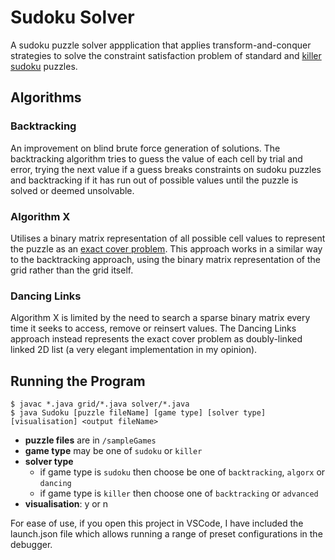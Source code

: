 # Sudoku Solver
A sudoku puzzle solver appplication that applies transform-and-conquer strategies to solve the constraint satisfaction problem of standard and [killer sudoku](https://en.wikipedia.org/wiki/Killer_sudoku) puzzles. 

## Algorithms

### Backtracking
An improvement on blind brute force generation of solutions. The backtracking algorithm tries to guess the value of each cell by trial and error, trying the next value if a guess breaks constraints on sudoku puzzles and backtracking if it has run out of possible values until the puzzle is solved or deemed unsolvable.

### Algorithm X
Utilises a binary matrix representation of all possible cell values to represent the puzzle as an [exact cover problem](https://en.wikipedia.org/wiki/Exact_cover). This approach works in a similar way to the backtracking approach, using the binary matrix representation of the grid rather than the grid itself.

### Dancing Links
Algorithm X is limited by the need to search a sparse binary matrix every time it seeks to access, remove or reinsert values. The Dancing Links approach instead represents the exact cover problem as doubly-linked linked 2D list (a very elegant implementation in my opinion).

## Running the Program
```
$ javac *.java grid/*.java solver/*.java
$ java Sudoku [puzzle fileName] [game type] [solver type] [visualisation] <output fileName>
```

* **puzzle files** are in `/sampleGames`
* **game type** may be one of `sudoku` or `killer`
* **solver type**
    * if game type is `sudoku` then choose be one of `backtracking`, `algorx` or `dancing`
    * if game type is `killer` then choose one of `backtracking` or `advanced`
* **visualisation**: y or n

For ease of use, if you open this project in VSCode, I have included the launch.json file which allows running a range of preset configurations in the debugger.